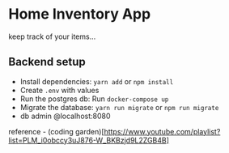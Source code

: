 # Home Inventory App

keep track of your items...

## Backend setup

* Install dependencies: `yarn add` or `npm install`
* Create `.env` with values
* Run the postgres db: Run `docker-compose up`
* Migrate the database: `yarn run migrate` or `npm run migrate`
* db admin @localhost:8080

reference - (coding garden)[https://www.youtube.com/playlist?list=PLM_i0obccy3uJ876-W_BKBzjd9L2ZGB4B]